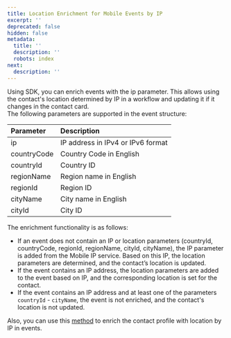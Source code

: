 ```yaml
---
title: Location Enrichment for Mobile Events by IP
excerpt: ''
deprecated: false
hidden: false
metadata:
  title: ''
  description: ''
  robots: index
next:
  description: ''
---
```

Using SDK, you can enrich events with the ip parameter. This allows using the contact's location determined by IP in a workflow and updating it if it changes in the contact card.\
The following parameters are supported in the event structure:

| Parameter   | Description                       |
| :---------- | :-------------------------------- |
| ip          | IP address in IPv4 or IPv6 format |
| countryCode | Country Code in English           |
| countryId   | Country ID                        |
| regionName  | Region name in English            |
| regionId    | Region ID                         |
| cityName    | City name in English              |
| cityId      | City ID                           |

The enrichment functionality is as follows:

* If an event does not contain an IP or location parameters (countryId, countryCode, regionId, regionName, cityId, cityName), the IP parameter is added from the Mobile IP service. Based on this IP, the location parameters are determined, and the contact’s location is updated.
* If the event contains an IP address, the location parameters are added to the event based on IP, and the corresponding location is set for the contact.
* If the event contains an IP address and at least one of the parameters `countryId` - `cityName`, the event is not enriched, and the contact's location is not updated.

Also, you can use this [method](https://docs.yespo.io/docs/how-use-v1event-api-resource#enriching-contact-profile-with-location-by-ip-in-event) to enrich the contact profile with location by IP in events.
